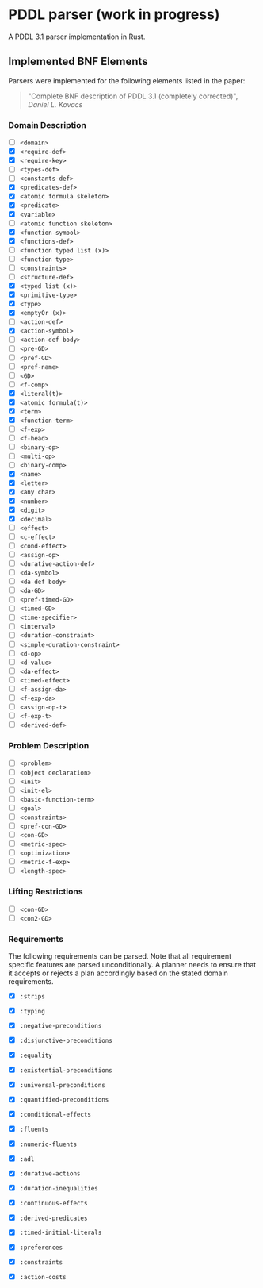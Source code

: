 # PDDL parser (work in progress)

A PDDL 3.1 parser implementation in Rust.

## Implemented BNF Elements

Parsers were implemented for the following elements
listed in the paper:

> "Complete BNF description of PDDL 3.1 (completely corrected)",
> _Daniel L. Kovacs_

### Domain Description

- [ ] `<domain>`
- [x] `<require-def>`
- [x] `<require-key>`
- [ ] `<types-def>`
- [ ] `<constants-def>`
- [x] `<predicates-def>`
- [x] `<atomic formula skeleton>`
- [x] `<predicate>`
- [x] `<variable>`
- [ ] `<atomic function skeleton>`
- [x] `<function-symbol>`
- [x] `<functions-def>`
- [ ] `<function typed list (x)>`
- [ ] `<function type>`
- [ ] `<constraints>`
- [ ] `<structure-def>`
- [x] `<typed list (x)>`
- [x] `<primitive-type>`
- [x] `<type>`
- [x] `<emptyOr (x)>`
- [ ] `<action-def>`
- [x] `<action-symbol>`
- [ ] `<action-def body>`
- [ ] `<pre-GD>`
- [ ] `<pref-GD>`
- [ ] `<pref-name>`
- [ ] `<GD>`
- [ ] `<f-comp>`
- [x] `<literal(t)>`
- [x] `<atomic formula(t)>`
- [x] `<term>`
- [x] `<function-term>`
- [ ] `<f-exp>`
- [ ] `<f-head>`
- [ ] `<binary-op>`
- [ ] `<multi-op>`
- [ ] `<binary-comp>`
- [x] `<name>`
- [x] `<letter>`
- [x] `<any char>`
- [x] `<number>`
- [x] `<digit>`
- [x] `<decimal>`
- [ ] `<effect>`
- [ ] `<c-effect>`
- [ ] `<cond-effect>`
- [ ] `<assign-op>`
- [ ] `<durative-action-def>`
- [ ] `<da-symbol>`
- [ ] `<da-def body>`
- [ ] `<da-GD>`
- [ ] `<pref-timed-GD>`
- [ ] `<timed-GD>`
- [ ] `<time-specifier>`
- [ ] `<interval>`
- [ ] `<duration-constraint>`
- [ ] `<simple-duration-constraint>`
- [ ] `<d-op>`
- [ ] `<d-value>`
- [ ] `<da-effect>`
- [ ] `<timed-effect>`
- [ ] `<f-assign-da>`
- [ ] `<f-exp-da>`
- [ ] `<assign-op-t>`
- [ ] `<f-exp-t>`
- [ ] `<derived-def>`

### Problem Description

- [ ] `<problem>`
- [ ] `<object declaration>`
- [ ] `<init>`
- [ ] `<init-el>`
- [ ] `<basic-function-term>`
- [ ] `<goal>`
- [ ] `<constraints>`
- [ ] `<pref-con-GD>`
- [ ] `<con-GD>`
- [ ] `<metric-spec>`
- [ ] `<optimization>`
- [ ] `<metric-f-exp>`
- [ ] `<length-spec>`

### Lifting Restrictions

- [ ] `<con-GD>`
- [ ] `<con2-GD>`

### Requirements

The following requirements can be parsed. Note that all
requirement specific features are parsed unconditionally. 
A planner needs to ensure that it accepts or rejects a 
plan accordingly based on the stated domain requirements.

- [x] `:strips`
- [x] `:typing`
- [x] `:negative-preconditions`
- [x] `:disjunctive-preconditions`
- [x] `:equality`
- [x] `:existential-preconditions`
- [x] `:universal-preconditions`
- [x] `:quantified-preconditions`
- [x] `:conditional-effects`
- [x] `:fluents`
- [x] `:numeric-fluents`
- [x] `:adl`
- [x] `:durative-actions`
- [x] `:duration-inequalities`
- [x] `:continuous-effects`
- [x] `:derived-predicates`
- [x] `:timed-initial-literals`
- [x] `:preferences`
- [x] `:constraints`
- [x] `:action-costs`


